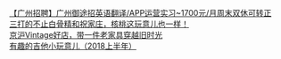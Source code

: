   
[【广州招聘】广州御途招英语翻译/APP运营实习~1700元/月周末双休可转正](http://www.dianyue.me/archives/239/oi05pt6zjg8k49er/)  
[三打的不止白骨精和祝家庄，核桃这玩意儿也一样！](http://www.dianyue.me/archives/728/jnu8fwx0xmwdpcyd/)  
[京沪Vintage好店，带一件老家具穿越旧时光](http://www.dianyue.me/archives/945/hmgx0j566xhvln9u/)  
[有趣的吉他小玩意儿（2018上半年）](http://www.dianyue.me/archives/317/4c40wqviuzr4wink/)